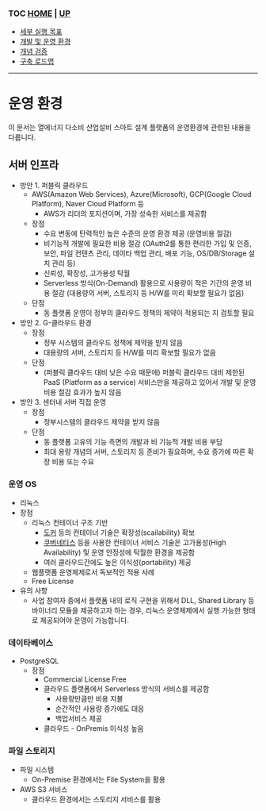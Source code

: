 ### TOC [HOME](/docs) | [UP](.)

- [세부 실행 목표](/docs/concept.md)
- [개발 및 운영 환경](/docs/devops)
- [개념 검증](/docs/poc)
- [구축 로드맵](/docs/roadmap)

---

# 운영 환경

이 문서는 열에너지 다소비 산업설비 스마트 설계 플랫폼의 운영환경에 관련된 내용을 다룹니다.

## 서버 인프라

- 방안 1. 퍼블릭 클라우드
  - AWS(Amazon Web Services), Azure(Microsoft), GCP(Google Cloud Platform), Naver Cloud Platform 등
    - AWS가 리더의 포지션이며, 가장 성숙한 서비스를 제공함
  - 장점
    - 수요 변동에 탄력적인 높은 수준의 운영 환경 제공 (운영비용 절감)
    - 비기능적 개발에 필요한 비용 절감 (OAuth2를 통한 편리한 가입 및 인증, 보안, 파일 컨텐츠 관리, 데이타 백업 관리, 배포 기능, OS/DB/Storage 설치 관리 등)
    - 신뢰성, 확장성, 고가용성 탁월
    - Serverless 방식(On-Demand) 활용으로 사용량이 적은 기간의 운영 비용 절감 (대용량의 서버, 스토리지 등 H/W를 미리 확보할 필요가 없음)
  - 단점
    - 동 플랫폼 운영이 정부의 클라우드 정책의 제약이 적용되는 지 검토할 필요
- 방안 2. G-클라우드 환경
  - 장점
    - 정부 시스템의 클라우드 정책에 제약을 받지 않음
    - 대용량의 서버, 스토리지 등 H/W를 미리 확보할 필요가 없음
  - 단점
    - (퍼블릭 클라우드 대비 낮은 수요 때문에) 퍼블릭 클라우드 대비 제한된 PaaS (Platform as a service) 서비스만을 제공하고 있어서 개발 및 운영 비용 절감 효과가 높지 않음
- 방안 3. 센터내 서버 직접 운영
  - 장점
    - 정부시스템의 클라우드 제약을 받지 않음
  - 단점
    - 동 플랫폼 고유의 기능 측면의 개발과 비 기능적 개발 비용 부담
    - 최대 용량 개념의 서버, 스토리지 등 준비가 필요하며, 수요 증가에 따른 확장 비용 또는 수요

### 운영 OS

- 리눅스
- 장점
  - 리눅스 컨테이너 구조 기반
    - [도커](https://www.docker.com/) 등의 컨테이너 기술은 확장성(scailability) 확보
    - [쿠버네티스](https://kubernetes.io/) 등을 사용한 컨테이너 서비스 기술은 고가용성(High Availability) 및 운영 안정성에 탁월한 환경을 제공함
    - 여러 클라우드간에도 높은 이식성(portability) 제공
  - 웹플랫폼 운영체제로서 독보적인 적용 사례
  - Free License
- 유의 사항
  - 사업 참여자 중에서 플랫폼 내의 로직 구현을 위해서 DLL, Shared Library 등 바이너리 모듈을 제공하고자 하는 경우, 리눅스 운영체제에서 실행 가능한 형태로 제공되어야 운영이 가능합니다.

### 데이타베이스

- PostgreSQL
  - 장점
    - Commercial License Free
    - 클라우드 플랫폼에서 Serverless 방식의 서비스를 제공함
      - 사용량만큼만 비용 지불
      - 순간적인 사용량 증가에도 대응
      - 백업서비스 제공
    - 클라우드 - OnPremis 이식성 높음

### 파일 스토리지

- 파일 시스템
  - On-Premise 환경에서는 File System을 활용
- AWS S3 서비스
  - 클라우드 환경에서는 스토리지 서비스를 활용
